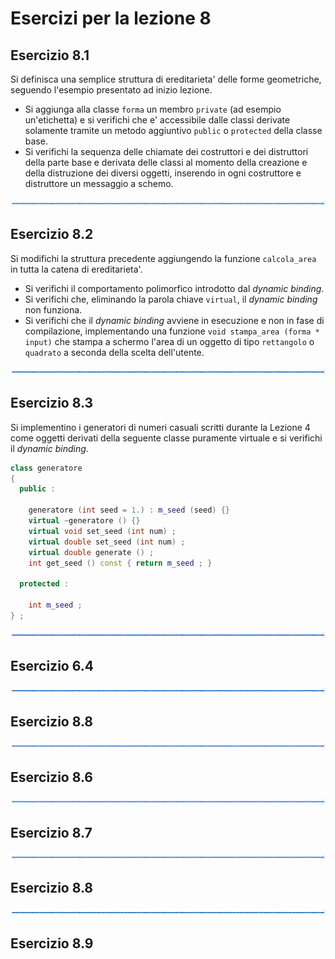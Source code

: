 # Esercizi per la lezione 8

## Esercizio 8.1

Si definisca una semplice struttura di ereditarieta' delle forme geometriche,
seguendo l'esempio presentato ad inizio lezione.
  * Si aggiunga alla classe ```forma``` un membro ```private``` (ad esempio un'etichetta)
    e si verifichi che e' accessibile dalle classi derivate 
    solamente tramite un metodo aggiuntivo ```public``` o ```protected``` della classe base.
  * Si verifichi la sequenza delle chiamate dei costruttori e dei distruttori
    della parte base e derivata delle classi al momento della creazione e della distruzione
    dei diversi oggetti, inserendo in ogni costruttore e distruttore un messaggio a schemo.  

![linea](../immagini/linea.png)

## Esercizio 8.2 

Si modifichi la struttura precedente aggiungendo la funzione ```calcola_area``` 
in tutta la catena di ereditarieta'.
  * Si verifichi il comportamento polimorfico introdotto dal *dynamic binding*.
  * Si verifichi che, eliminando la parola chiave ```virtual```, 
    il *dynamic binding* non funziona.
  * Si verifichi che il *dynamic binding* avviene in esecuzione e non in fase di compilazione,
    implementando una funzione ```void stampa_area (forma * input)```
    che stampa a schermo l'area di un oggetto di tipo ```rettangolo``` 
    o ```quadrato``` a seconda della scelta dell'utente.

![linea](../immagini/linea.png)

## Esercizio 8.3

Si implementino i generatori di numeri casuali scritti durante la Lezione 4
come oggetti derivati della seguente classe puramente virtuale
e si verifichi il *dynamic binding*.
```cpp
class generatore
{
  public :

    generatore (int seed = 1.) : m_seed (seed) {} 
    virtual ~generatore () {} 
    virtual void set_seed (int num) ; 
    virtual double set_seed (int num) ; 
    virtual double generate () ; 
    int get_seed () const { return m_seed ; }

  protected :  

    int m_seed ;
} ;
```
 
![linea](../immagini/linea.png)

## Esercizio 6.4


![linea](../immagini/linea.png)

## Esercizio 8.8


![linea](../immagini/linea.png)

## Esercizio 8.6


![linea](../immagini/linea.png)

## Esercizio 8.7


![linea](../immagini/linea.png)

## Esercizio 8.8


![linea](../immagini/linea.png)

## Esercizio 8.9
